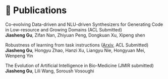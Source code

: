 
# 📝 Publications 

Co-evolving Data-driven and NLU-driven Synthesizers for Generating Code in Low-resource and Growing Domains (ACL Submitted)  
**Jiasheng Gu**, Zifan Nan, Zhiyuan Peng, Dongkuan Xu, Xipeng shen


Robustness of learning from task instructions ([Arxiv](https://arxiv.org/abs/2212.03813), ACL Submitted)  
**Jiasheng Gu**, Hongyu Zhao, Hanzi Xu, Liangyu Nie, Hongyuan Mei, Wenpeng Yin


The Evolution of Artificial Intelligence in Bio-Medicine (JMIR submitted)  
**Jiasheng Gu**, Lili Wang, Soroush Vosoughi 

